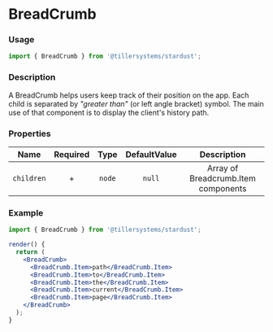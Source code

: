 # BreadCrumb

### Usage

```jsx
import { BreadCrumb } from '@tillersystems/stardust';
```

<!-- STORY -->

### Description

A BreadCrumb helps users keep track of their position on the app.
Each child is separated by _"greater than"_ (or left angle bracket) symbol.
The main use of that component is to display the client's history path.

<!-- PROPS -->

### Properties

| Name       | Required |  Type  | DefaultValue |             Description             |
| ---------- | :------: | :----: | :----------: | :---------------------------------: |
| `children` |    +     | `node` |    `null`    | Array of Breadcrumb.Item components |

### Example

```jsx
import { BreadCrumb } from '@tillersystems/stardust';

render() {
  return (
    <BreadCrumb>
      <BreadCrumb.Item>path</BreadCrumb.Item>
      <BreadCrumb.Item>to</BreadCrumb.Item>
      <BreadCrumb.Item>the</BreadCrumb.Item>
      <BreadCrumb.Item>current</BreadCrumb.Item>
      <BreadCrumb.Item>page</BreadCrumb.Item>
    </BreadCrumb>
  );
}
```
